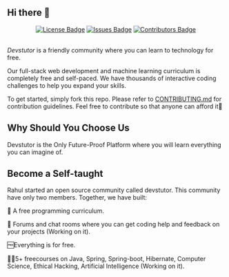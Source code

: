 ## Hi there 👋

<div align="center">
 <a href="https://github.com/Devstutor/.github/blob/b2a6c2194a0e3b117295eeff1219af6b1b7a2f78/LICENSE"><img src="https://img.shields.io/badge/license-GPLv3-brightgreen" alt="License Badge"/></a>
  <a href="https://github.com/Devstutor/spring-for-interview"><img src="https://img.shields.io/badge/Open_Issues-1-yellow" alt="Issues Badge"/></a>
 <a href="https://github.com/Devstutor"><img src="https://img.shields.io/badge/Contributors-2-yellow" alt="Contributors Badge"/></a>
<!--  <a href="https://github.com/Devstutor/.github/blob/b2a6c2194a0e3b117295eeff1219af6b1b7a2f78/LICENSE"><img src="https://img.shields.io/badge/license-GPLv3-brightgreen" alt="Stars Badge"/></a> -->
</div>
<br>

*Devstutor* is a friendly community where you can learn to technology for free. 

Our full-stack web development and machine learning curriculum is completely free and self-paced. We have thousands of interactive coding challenges to help you expand your skills.

To get started, simply fork this repo. Please refer to [CONTRIBUTING.md](CONTRIBUTING.md) for contribution guidelines. Feel free to contribute so that anyone can afford it🫶

## Why Should You Choose Us

Devstutor is the Only Future-Proof Platform where you will learn everything you can imagine of.

## Become a Self-taught

Rahul started an open source community called devstutor. This community have only two members. Together, we have built:

💯 A free programming curriculum.

💬 Forums and chat rooms where you can get coding help and feedback on your projects (Working on it).

 🆓Everything is for free.

 🧑‍💻5+ freecourses on Java, Spring, Spring-boot, Hibernate, Computer Science, Ethical Hacking, Artificial Intelligence (Working on it).



<!--
**Here are some ideas to get you started:**

🙋‍♀️ A short introduction - what is your organization all about?
🌈 Contribution guidelines - how can the community get involved?
👩‍💻 Useful resources - where can the community find your docs? Is there anything else the community should know?
🍿 Fun facts - what does your team eat for breakfast?
🧙 Remember, you can do mighty things with the power of [Markdown](https://docs.github.com/github/writing-on-github/getting-started-with-writing-and-formatting-on-github/basic-writing-and-formatting-syntax)
-->
